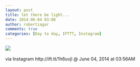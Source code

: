 ```yaml
---
layout: post
title: let there be light...
date: 2014-06-04 03:08
author: robertiagar
comments: true
categories: [Day to day, IFTTT, Instagram]
---
```

<div><img src='http://robertiagar.files.wordpress.com/2014/06/9988f-923991_1406319506322154_87429318_n.jpg' /><br /><br /><div>via Instagram http://ift.tt/1h6uvjl @ June 04, 2014 at 03:56AM</div><br /></div>
